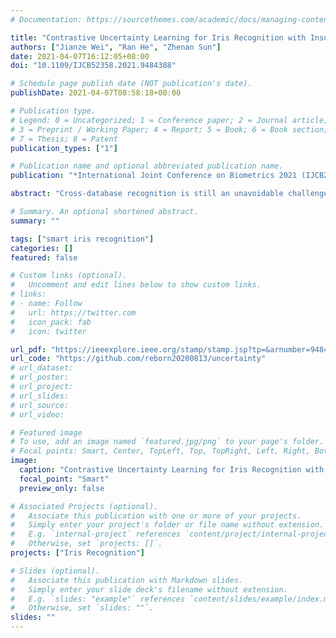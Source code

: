 ```yaml
---
# Documentation: https://sourcethemes.com/academic/docs/managing-content/

title: "Contrastive Uncertainty Learning for Iris Recognition with Insufficient Labeled Samples"
authors: ["Jianze Wei", "Ran He", "Zhenan Sun"]
date: 2021-04-07T16:12:05+08:00
doi: "10.1109/IJCB52358.2021.9484388"

# Schedule page publish date (NOT publication's date).
publishDate: 2021-04-07T08:58:18+00:00

# Publication type.
# Legend: 0 = Uncategorized; 1 = Conference paper; 2 = Journal article;
# 3 = Preprint / Working Paper; 4 = Report; 5 = Book; 6 = Book section;
# 7 = Thesis; 8 = Patent
publication_types: ["1"]

# Publication name and optional abbreviated publication name.
publication: "*International Joint Conference on Biometrics 2021 (IJCB2021)*"

abstract: "Cross-database recognition is still an unavoidable challenge when deploying an iris recognition system to a new environment. In the paper, we present a compromise problem that resembles the real-world scenario, named iris recognition with insufficient labeled samples. This new problem aims to improve the recognition performance by utilizing partially-or un-labeled data. To address the problem, we propose Contrastive Uncertainty Learning (CUL) by integrating the merits of uncertainty learning and contrastive self-supervised learning. CUL makes two efforts to learn a discriminative and robust feature representation. On the one hand, CUL explores the uncertain acquisition factors and adopts a probabilistic embedding to represent the iris image. In the probabilistic representation, the identity information and acquisition factors are disentangled into the mean and variance, avoiding the impact of uncertain acquisition factors on the identity information. On the other hand, CUL utilizes probabilistic embeddings to generate virtual positive and negative pairs. Then CUL builds its contrastive loss to group the similar samples closely and push the dissimilar samples apart. The experimental results demonstrate the effectiveness of the proposed CUL for iris recognition with insufficient labeled samples."

# Summary. An optional shortened abstract.
summary: ""

tags: ["smart iris recognition"]
categories: []
featured: false

# Custom links (optional).
#   Uncomment and edit lines below to show custom links.
# links:
# - name: Follow
#   url: https://twitter.com
#   icon_pack: fab
#   icon: twitter

url_pdf: "https://ieeexplore.ieee.org/stamp/stamp.jsp?tp=&arnumber=9484388"
url_code: "https://github.com/reborn20200813/uncertainty"
# url_dataset:
# url_poster:
# url_project:
# url_slides:
# url_source:
# url_video:

# Featured image
# To use, add an image named `featured.jpg/png` to your page's folder. 
# Focal points: Smart, Center, TopLeft, Top, TopRight, Left, Right, BottomLeft, Bottom, BottomRight.
image:
  caption: "Contrastive Uncertainty Learning for Iris Recognition with Insufficient Labeled Samples"
  focal_point: "Smart"
  preview_only: false

# Associated Projects (optional).
#   Associate this publication with one or more of your projects.
#   Simply enter your project's folder or file name without extension.
#   E.g. `internal-project` references `content/project/internal-project/index.md`.
#   Otherwise, set `projects: []`.
projects: ["Iris Recognition"]

# Slides (optional).
#   Associate this publication with Markdown slides.
#   Simply enter your slide deck's filename without extension.
#   E.g. `slides: "example"` references `content/slides/example/index.md`.
#   Otherwise, set `slides: ""`.
slides: ""
---
```

